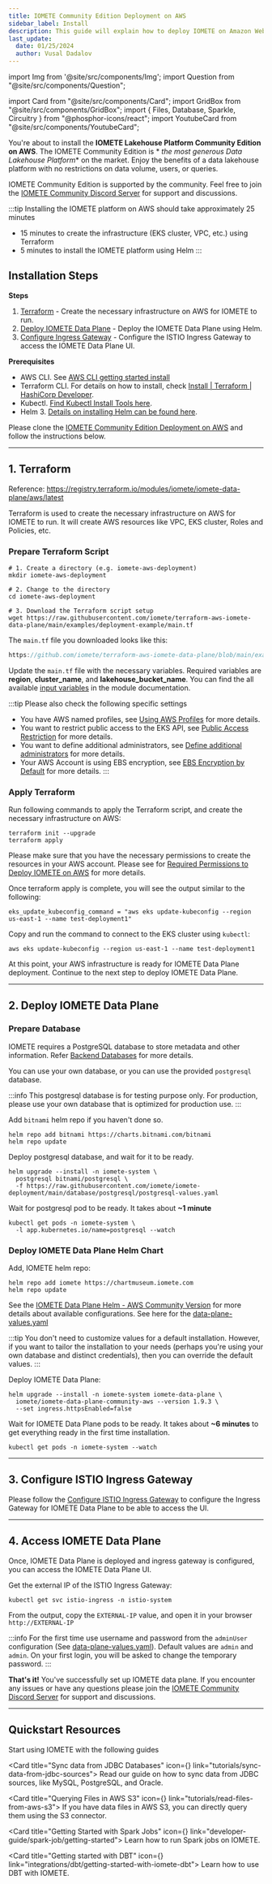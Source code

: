 ```yaml
---
title: IOMETE Community Edition Deployment on AWS
sidebar_label: Install
description: This guide will explain how to deploy IOMETE on Amazon Web Services using the AWS CLI and Terraform command line tools
last_update:
  date: 01/25/2024
  author: Vusal Dadalov
---
```


import Img from '@site/src/components/Img';
import Question from "@site/src/components/Question";

import Card from "@site/src/components/Card";
import GridBox from "@site/src/components/GridBox";
import { Files, Database, Sparkle, Circuitry } from "@phosphor-icons/react";
import YoutubeCard from "@site/src/components/YoutubeCard";

You're about to install the **IOMETE Lakehouse Platform Community Edition on AWS**. The IOMETE Community Edition is *
*the most generous Data Lakehouse Platform** on the market. Enjoy the benefits of a data lakehouse platform with no
restrictions on data volume, users, or queries.

IOMETE Community Edition is supported by the community. Feel free to join
the [IOMETE Community Discord Server](https://discord.gg/26GeyJx3Ut) for support and discussions.

:::tip Installing the IOMETE platform on AWS should take approximately 25 minutes

- 15 minutes to create the infrastructure (EKS cluster, VPC, etc.) using Terraform
- 5 minutes to install the IOMETE platform using Helm
  :::

<YoutubeCard link="https://www.youtube.com/embed/gNtZrnKNg4Y" title="Install IOMETE Community Edition on AWS: Free Data Lakehouse Tutorial" />

## Installation Steps

**Steps**

1. [Terraform](#1-terraform) - Create the necessary infrastructure on AWS for IOMETE to run.
2. [Deploy IOMETE Data Plane](#2-deploy-iomete-data-plane) - Deploy the IOMETE Data Plane using Helm.
3. [Configure Ingress Gateway](#3-configure-istio-ingress-gateway) - Configure the ISTIO Ingress Gateway to access the
   IOMETE Data Plane UI.

**Prerequisites**

- AWS CLI.
  See [AWS CLI getting started install](https://docs.aws.amazon.com/cli/latest/userguide/getting-started-install.html)
- Terraform CLI. For details on how to install,
  check [Install | Terraform | HashiCorp Developer](https://developer.hashicorp.com/terraform/install).
- Kubectl. [Find Kubectl Install Tools here](https://kubernetes.io/docs/tasks/tools/).
- Helm 3. [Details on installing Helm can be found here](https://helm.sh/docs/intro/install/).

Please clone the [IOMETE Community Edition Deployment on AWS](https://github.com/iomete/iomete-community-aws) and follow
the instructions below.

---

## 1. Terraform

Reference: https://registry.terraform.io/modules/iomete/iomete-data-plane/aws/latest

Terraform is used to create the necessary infrastructure on AWS for IOMETE to run. It will create AWS resources like
VPC, EKS cluster, Roles and Policies, etc.

### Prepare Terraform Script

```shell
# 1. Create a directory (e.g. iomete-aws-deployment)
mkdir iomete-aws-deployment

# 2. Change to the directory
cd iomete-aws-deployment

# 3. Download the Terraform script setup
wget https://raw.githubusercontent.com/iomete/terraform-aws-iomete-data-plane/main/examples/deployment-example/main.tf
```

The `main.tf` file you downloaded looks like this:

```js reference showLineNumbers title="main.tf"
https://github.com/iomete/terraform-aws-iomete-data-plane/blob/main/examples/deployment-example/main.tf
```

Update the `main.tf` file with the necessary variables.
Required variables are **region**, **cluster_name**, and **lakehouse_bucket_name**.
You can find the all
available [input variables](https://registry.terraform.io/modules/iomete/iomete-data-plane/aws/latest?tab=inputs) in the
module documentation.

:::tip Please also check the following specific settings

- You have AWS named profiles, see [Using AWS Profiles](aws-advanced-settings#using-aws-profiles) for more details.
- You want to restrict public access to the EKS API,
  see [Public Access Restriction](aws-advanced-settings#public-access-restriction) for more details.
- You want to define additional administrators,
  see [Define additional administrators](aws-advanced-settings#define-additional-administrators) for more details.
- Your AWS Account is using EBS encryption,
  see [EBS Encryption by Default](aws-advanced-settings#ebs-encryption-by-default) for more details.
  :::

### Apply Terraform

Run following commands to apply the Terraform script, and create the necessary infrastructure on AWS:

```shell showLineNumbers
terraform init --upgrade
terraform apply
```

Please make sure that you have the necessary permissions to create the resources in your AWS account. Please see
for [Required Permissions to Deploy IOMETE on AWS](permissions) for more details.

Once terraform apply is complete, you will see the output similar to the following:

```shell showLineNumbers
eks_update_kubeconfig_command = "aws eks update-kubeconfig --region us-east-1 --name test-deployment1"
```

Copy and run the command to connect to the EKS cluster using `kubectl`:

```shell showLineNumbers
aws eks update-kubeconfig --region us-east-1 --name test-deployment1
```

At this point, your AWS infrastructure is ready for IOMETE Data Plane deployment. Continue to the next step to deploy
IOMETE Data Plane.

---

## 2. Deploy IOMETE Data Plane

### Prepare Database

IOMETE requires a PostgreSQL database to store metadata and other information. Refer [Backend Databases](/deployment/backend-databases) for more details. 

You can use your own database, or you can use the provided `postgresql` database. 

:::info
This postgresql database is for testing purpose only. For production, please use your own database that is optimized for production use.
:::

Add `bitnami` helm repo if you haven't done so.

```shell showLineNumbers
helm repo add bitnami https://charts.bitnami.com/bitnami
helm repo update
```

Deploy postgresql database, and wait for it to be ready.

```shell
helm upgrade --install -n iomete-system \
  postgresql bitnami/postgresql \
  -f https://raw.githubusercontent.com/iomete/iomete-deployment/main/database/postgresql/postgresql-values.yaml 
```

Wait for postgresql pod to be ready. It takes about **~1 minute**

```shell
kubectl get pods -n iomete-system \
  -l app.kubernetes.io/name=postgresql --watch
```

### Deploy IOMETE Data Plane Helm Chart

Add, IOMETE helm repo:

```shell
helm repo add iomete https://chartmuseum.iomete.com
helm repo update
```

See
the [IOMETE Data Plane Helm - AWS Community Version](https://github.com/iomete/iomete-deployment/blob/main/aws/data-plane-helm/readme.md)
for more details about available configurations.
See here for
the [data-plane-values.yaml](https://github.com/iomete/iomete-deployment/blob/main/aws/data-plane-helm/data-plane-values.yaml)

:::tip
You don't need to customize values for a default installation. However, if you want to tailor the installation to your
needs (perhaps you're using your own database and distinct credentials), then you can override the default values.
:::

Deploy IOMETE Data Plane:

```shell
helm upgrade --install -n iomete-system iomete-data-plane \
  iomete/iomete-data-plane-community-aws --version 1.9.3 \
  --set ingress.httpsEnabled=false
```

Wait for IOMETE Data Plane pods to be ready. It takes about **~6 minutes** to get everything ready in the first time
installation.

```shell
kubectl get pods -n iomete-system --watch
```

---

## 3. Configure ISTIO Ingress Gateway

Please follow the [Configure ISTIO Ingress Gateway](/deployment/configure-ingress) to configure the Ingress Gateway for
IOMETE Data Plane to be able to access the UI.


---

## 4. Access IOMETE Data Plane

Once, IOMETE Data Plane is deployed and ingress gateway is configured, you can access the IOMETE Data Plane UI.

Get the external IP of the ISTIO Ingress Gateway:
```shell
kubectl get svc istio-ingress -n istio-system
```

From the output, copy the `EXTERNAL-IP` value, and open it in your browser `http://EXTERNAL-IP`

:::info
For the first time use username and password from the `adminUser` configuration (See [data-plane-values.yaml](https://github.com/iomete/iomete-deployment/blob/main/aws/data-plane-helm/data-plane-values.yaml)). Default values
are `admin` and `admin`. On your first login, you will be asked to change the temporary password.
:::

**That's it!** You've successfully set up IOMETE data plane. If you encounter any issues or have any questions
please join the [IOMETE Community Discord Server](https://discord.gg/26GeyJx3Ut) for support and discussions.


---
## Quickstart Resources

Start using IOMETE with the following guides

<GridBox>

<Card title="Sync data from JDBC Databases" icon={<Database />} link="tutorials/sync-data-from-jdbc-sources">
Read our guide on how to sync data from JDBC sources, like MySQL, PostgreSQL, and Oracle.
</Card>

<Card title="Querying Files in AWS S3" icon={<Files />} link="tutorials/read-files-from-aws-s3">
If you have data files in AWS S3, you can directly query them using the S3 connector.
</Card>

<Card title="Getting Started with Spark Jobs" icon={<Sparkle />} link="developer-guide/spark-job/getting-started">
Learn how to run Spark jobs on IOMETE.
</Card>

<Card title="Getting started with DBT" icon={<Circuitry />} link="integrations/dbt/getting-started-with-iomete-dbt">
Learn how to use DBT with IOMETE.
</Card>

</GridBox>
